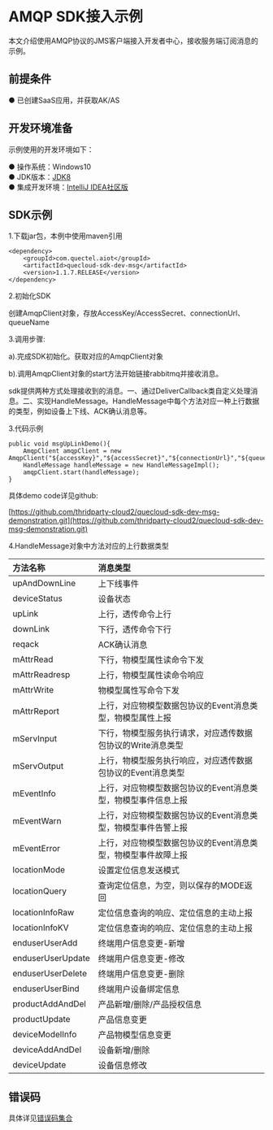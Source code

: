 # AMQP SDK接入示例

本文介绍使用AMQP协议的JMS客户端接入开发者中心，接收服务端订阅消息的示例。

## **前提条件**

● 已创建SaaS应用，并获取AK/AS

## **开发环境准备**

示例使用的开发环境如下：

● 操作系统：Windows10<br />
● JDK版本：[JDK8](https://www.oracle.com/java/technologies/javase/javase-jdk8-downloads.html) <br />
● 集成开发环境：[IntelliJ IDEA社区版](https://www.jetbrains.com/idea/)

## **SDK示例**

1.下载jar包，本例中使用maven引用

```
<dependency>
    <groupId>com.quectel.aiot</groupId>
    <artifactId>quecloud-sdk-dev-msg</artifactId>
    <version>1.1.7.RELEASE</version>
</dependency>
```

2.初始化SDK

创建AmqpClient对象，存放AccessKey/AccessSecret、connectionUrl、queueName

3.调用步骤:

a).完成SDK初始化。获取对应的AmqpClient对象

b).调用AmqpClient对象的start方法开始链接rabbitmq并接收消息。

  sdk提供两种方式处理接收到的消息。一、通过DeliverCallback类自定义处理消息。二、实现HandleMessage。HandleMessage中每个方法对应一种上行数据的类型，例如设备上下线、ACK确认消息等。

3.代码示例

```
public void msgUpLinkDemo(){
    AmqpClient amqpClient = new AmqpClient("${accessKey}","${accessSecret}","${connectionUrl}","${queueName}");
    HandleMessage handleMessage = new HandleMessageImpl();
    amqpClient.start(handleMessage);
}

```

具体demo code详见github:

[https://github.com/thridparty-cloud2/quecloud-sdk-dev-msg-demonstration.git](https://github.com/thridparty-cloud2/quecloud-sdk-dev-msg-demonstration.git)

4.HandleMessage对象中方法对应的上行数据类型

| 方法名称            | 消息类型                              |
| :------------------ |:----------------------------------|
| upAndDownLine     | 上下线事件                             |
| deviceStatus      | 设备状态                              |
| upLink            | 上行，透传命令上行                         |
| downLink          | 下行，透传命令下行                         |
| reqack            | ACK确认消息                           |
| mAttrRead         | 下行，物模型属性读命令下发                     |
| mAttrReadresp     | 上行，物模型属性读命令响应                     |
| mAttrWrite        | 物模型属性写命令下发                        |
| mAttrReport       | 上行，对应物模型数据包协议的Event消息类型，物模型属性上报   |
| mServInput        | 下行，物模型服务执行请求，对应透传数据包协议的Write消息类型  |
| mServOutput       | 上行，物模型服务执行响应，对应透传数据包协议的Event消息类型  |
| mEventInfo        | 上行，对应物模型数据包协议的Event消息类型，物模型事件信息上报 |
| mEventWarn        | 上行，对应物模型数据包协议的Event消息类型，物模型事件告警上报 |
| mEventError       | 上行，对应物模型数据包协议的Event消息类型，物模型事件故障上报 |
| locationMode      | 设置定位信息发送模式                        |
| locationQuery     | 查询定位信息，为空，则以保存的MODE返回             |
| locationInfoRaw   | 定位信息查询的响应、定位信息的主动上报               |
| locationInfoKV    | 定位信息查询的响应、定位信息的主动上报               |
| enduserUserAdd    | 终端用户信息变更-新增                       |
| enduserUserUpdate | 终端用户信息变更-修改                       |
| enduserUserDelete | 终端用户信息变更-删除                       |
| enduserUserBind   | 终端用户设备绑定信息                        |
| productAddAndDel  | 产品新增/删除/产品授权信息                 |
| productUpdate     | 产品信息变更                            |
| deviceModelInfo   | 产品物模型信息变更                         |
| deviceAddAndDel   | 设备新增/删除                           |
| deviceUpdate      | 设备信息修改                            |

## **错误码**

具体详见[错误码集合](/appDevelop/errorCode.md)
